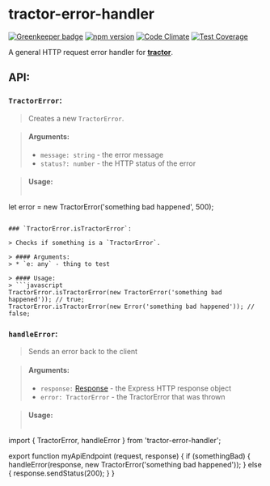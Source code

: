 # tractor-error-handler

[![Greenkeeper badge](https://badges.greenkeeper.io/phenomnomnominal/tractor-error-handler.svg)](https://greenkeeper.io/)
[![npm version](https://img.shields.io/npm/v/tractor-error-handler.svg)](https://www.npmjs.com/package/tractor-error-handler)
[![Code Climate](https://codeclimate.com/github/phenomnomnominal/tractor-error-handler/badges/gpa.svg)](https://codeclimate.com/github/phenomnomnominal/tractor-error-handler)
[![Test Coverage](https://codeclimate.com/github/phenomnomnominal/tractor-error-handler/badges/coverage.svg)](https://codeclimate.com/github/phenomnomnominal/tractor-error-handler/coverage)

A general HTTP request error handler for [**tractor**](https://github.com/TradeMe/tractor).

## API:

### `TractorError`:

> Creates a new `TractorError`.

> #### Arguments:
> * `message: string` - the error message
> * `status?: number` - the HTTP status of the error

> #### Usage:
> ```javascript
let error = new TractorError('something bad happened', 500);
```

### `TractorError.isTractorError`:

> Checks if something is a `TractorError`.

> #### Arguments:
> * `e: any` - thing to test

> #### Usage:
> ```javascript
TractorError.isTractorError(new TractorError('something bad happened')); // true;
TractorError.isTractorError(new Error('something bad happened')); // false;
```

### `handleError`:

> Sends an error back to the client

> #### Arguments:
> * `response:` [Response](http://expressjs.com/es/api.html#res) - the Express HTTP response object
> * `error: TractorError` - the TractorError that was thrown

> #### Usage:
> ```javascript
import { TractorError, handleError } from 'tractor-error-handler';

export function myApiEndpoint (request, response) {
    if (somethingBad) {
        handleError(response, new TractorError('something bad happened'));
    } else {
        response.sendStatus(200);
    }
}
```
